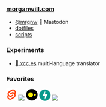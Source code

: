 


### [morganwill.com](https://morganwill.com) 

- [@mrgnw](https://mastodon.social/@mrgnw) 🐘 Mastodon
- [dotfiles](https://github.com/mrgnw/dotfiles)
- [scripts](https://github.com/mrgnw/scripts)

### Experiments
- [🍍.xcc.es](https://🍍.xcc.es) multi-language translator

### Favorites


<div>
         <a href="https://svelte.dev"><img src="https://raw.githubusercontent.com/sveltejs/branding/master/svelte-logo.svg" width="28"></img></a>
         <img src="https://upload.wikimedia.org/wikipedia/commons/archive/c/c3/20220821155028%21Python-logo-notext.svg" width="30"></img>
         <a href="https://duckdb.org"><img alt="duckdb" src="img/duckdb-circle.svg" width="32"></img></a>
         <a href="https://fastapi.tiangolo.com"><img alt="fastapi" src="img/fastapi.svg" width="30"></img></a>
         <a href="https://postgresql.org"><img src="https://wiki.postgresql.org/images/a/a4/PostgreSQL_logo.3colors.svg" width="28"></img></a>
         
         
<div>
